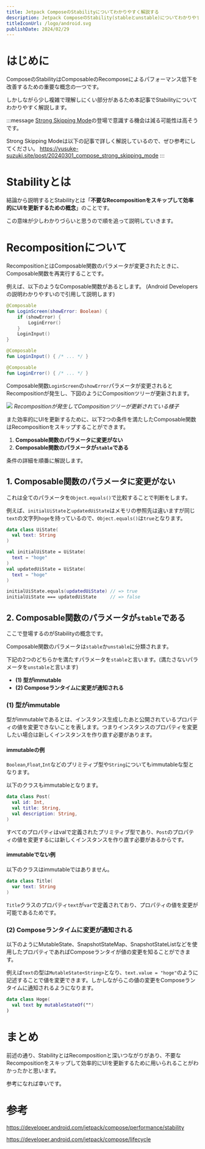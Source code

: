 ```yaml
---
title: Jetpack ComposeのStabilityについてわかりやすく解説する
description: Jetpack ComposeのStability(stableとunstable)についてわかりやすく解説しています。
titleIconUrl: /logo/android.svg
publishDate: 2024/02/29
---
```


# **はじめに**
ComposeのStabilityはComposableのRecomposeによるパフォーマンス低下を改善するための重要な概念の一つです。

しかしながら少し複雑で理解しにくい部分があるため本記事でStabilityについてわかりやすく解説します。

:::message
[Strong Skipping Mode](https://medium.com/androiddevelopers/jetpack-compose-strong-skipping-mode-explained-cbdb2aa4b900)の登場で意識する機会は減る可能性は高そうです。

Strong Skipping Modeは以下の記事で詳しく解説しているので、ぜひ参考にしてください。
https://yusuke-suzuki.site/post/20240301_compose_strong_skipping_mode
:::


# **Stabilityとは**
結論から説明するとStabilityとは「**不要なRecompositionをスキップして効率的にUIを更新するための概念**」のことです。

この意味が少しわかりづらいと思うので順を追って説明していきます。

# **Recompositionについて**
RecompositionとはComposable関数のパラメータが変更されたときに、Composable関数を再実行することです。

例えば、以下のようなComposable関数があるとします。
(Android Developersの説明わかりやすいので引用して説明します)

```kt
@Composable
fun LoginScreen(showError: Boolean) {
    if (showError) {
        LoginError()
    }
    LoginInput()
}

@Composable
fun LoginInput() { /* ... */ }

@Composable
fun LoginError() { /* ... */ }
```

Composable関数`LoginScreen`の`showError`パラメータが変更されるとRecompositionが発生し、下図のようにCompositionツリーが更新されます。

![](/post/20240229_compose_stability/1.png)
_Recompositionが発生してCompositionツリーが更新されている様子_


また効率的にUIを更新するために、以下2つの条件を満たしたComposable関数はRecompositionをスキップすることができます。

1. **Composable関数のパラメータに変更がない**
2. **Composable関数のパラメータが`stable`である**

条件の詳細を順番に解説します。

## **1. Composable関数のパラメータに変更がない**
これは全てのパラメータを`Object.equals()`で比較することで判断をします。

例えば、`initialUiState`と`updatedUiState`はメモリの参照先は違いますが同じ`text`の文字列`hoge`を持っているので、`Object.equals()`は`true`となります。

```kt
data class UiState(
  val text: String
)

val initialUiState = UiState(
  text = "hoge"
)
val updatedUiState = UiState(
  text = "hoge"
)

initialUiState.equals(updatedUiState) // => true
initialUiState === updatedUiState     // => false
```

## **2. Composable関数のパラメータが`stable`である**
ここで登場するのがStabilityの概念です。

Composable関数のパラメータは`stable`か`unstable`に分類されます。

下記の2つのどちらかを満たすパラメータを`stable`と言います。(満たさないパラメータを`unstable`と言います)

- **(1) 型がimmutable**
- **(2) Composeランタイムに変更が通知される**


### **(1) 型がimmutable**
型がimmutableであるとは、インスタンス生成したあと公開されているプロパティの値を変更できないことを表します。つまりインスタンスのプロパティを変更したい場合は新しくインスタンスを作り直す必要があります。

#### **immutableの例**
`Boolean`,`Float`,`Int`などのプリミティブ型や`String`についてもimmutableな型となります。

以下のクラスもimmutableとなります。

```kt:Post.kt
data class Post(
  val id: Int,
  val title: String,    
  val description: String,
)
```

すべてのプロパティはvalで定義されたプリミティブ型であり、`Post`のプロパティの値を変更するには新しくインスタンスを作り直す必要があるからです。

#### **immutableでない例**
以下のクラスはimmutableではありません。

```kt:Title.kt
data class Title(
  var text: String
)
```

`Title`クラスのプロパティ`text`が`var`で定義されており、プロパティの値を変更が可能であるためです。


### **(2) Composeランタイムに変更が通知される**
以下のようにMutableState、SnapshotStateMap、SnapshotStateListなどを使用したプロパティであればComposeランタイが値の変更を知ることができます。

例えば`text`の型は`MutableState<String>`となり、`text.value = "hoge"`のように記述することで値を変更できます。しかしながらこの値の変更をComposeランタイムに通知されるようになります。

```kt:Hoge.kt
data class Hoge(
  val text by mutableStateOf("")  
)
```

# **まとめ**
前述の通り、StabilityとはRecompositionと深いつながりがあり、不要なRecompositionをスキップして効率的にUIを更新するために用いられることがわかったかと思います。

参考になれば幸いです。



# **参考**
https://developer.android.com/jetpack/compose/performance/stability

https://developer.android.com/jetpack/compose/lifecycle